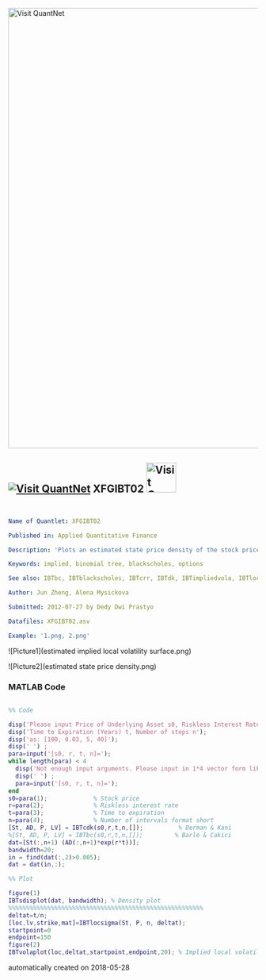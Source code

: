 [<img src="https://github.com/QuantLet/Styleguide-and-FAQ/blob/master/pictures/banner.png" width="888" alt="Visit QuantNet">](http://quantlet.de/)

## [<img src="https://github.com/QuantLet/Styleguide-and-FAQ/blob/master/pictures/qloqo.png" alt="Visit QuantNet">](http://quantlet.de/) **XFGIBT02** [<img src="https://github.com/QuantLet/Styleguide-and-FAQ/blob/master/pictures/QN2.png" width="60" alt="Visit QuantNet 2.0">](http://quantlet.de/)

```yaml


Name of Quantlet: XFGIBT02 

Published in: Applied Quantitative Finance

Description: 'Plots an estimated state price density of the stock prices estimated by implied binomial tree and plots the estimated implied local volatility surface. Require IBTbc.m, IBTdk.m, IBTimpliedvola.m, IBTblackscholes.m, IBTcrr.m, IBTlocsigma.m, IBTsdisplot.m, IBTvolaplot.m, regxest.m,'

Keywords: implied, binomial tree, blackscholes, options

See also: IBTbc, IBTblackscholes, IBTcrr, IBTdk, IBTimpliedvola, IBTlocsigma, IBTsdisplot, IBTvolaplot, XFGLSK, XFGSPDcb2, XFGSPDcom, regxest

Author: Jun Zheng, Alena Mysickova

Submitted: 2012-07-27 by Dedy Dwi Prastyo

Datafiles: XFGIBT02.asv

Example: '1.png, 2.png'

```

![Picture1](estimated implied local volatility surface.png)

![Picture2](estimated state price density.png)

### MATLAB Code
```matlab

%% Code

disp('Please input Price of Underlying Asset s0, Riskless Interest Rate per Year r');
disp('Time to Expiration (Years) t, Number of steps n');
disp('as: [100, 0.03, 5, 40]');
disp(' ') ;
para=input('[s0, r, t, n]=');
while length(para) < 4
  disp('Not enough input arguments. Please input in 1*4 vector form like [100, 0.03, 5, 5]');
  disp(' ') ;
  para=input('[s0, r, t, n]=');
end
s0=para(1);             % Stock price
r=para(2);              % Riskless interest rate   
t=para(3);              % Time to expiration
n=para(4);              % Number of intervals format short
[St, AD, P, LV] = IBTcdk(s0,r,t,n,[]);          % Derman & Kani
%[St, AD, P, LV] = IBTbc(s0,r,t,n,[]);         % Barle & Cakici    
dat=[St(:,n+1) (AD(:,n+1)*exp(r*t))];
bandwidth=20;
in = find(dat(:,2)>0.005);
dat = dat(in,:);

%% Plot

figure(1)
IBTsdisplot(dat, bandwidth); % Density plot
%%%%%%%%%%%%%%%%%%%%%%%%%%%%%%%%%%%%%%%%%%%%%%%%%%%%%%%
deltat=t/n;
[loc,lv,strike,mat]=IBTlocsigma(St, P, n, deltat);
startpoint=0
endpoint=150
figure(2)
IBTvolaplot(loc,deltat,startpoint,endpoint,20); % Implied local volatility surface
```

automatically created on 2018-05-28
